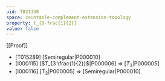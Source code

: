 ```yaml
---
uid: T021338
space: countable-complement-extension-topology
property: t_{3-frac{1}{2}}
value: false
---
```

[[Proof]]

* [T015289] [Semiregular|P000010]
* [I000115] [$T_{3 \frac{1}{2}}$|P000006] => [$T_3$|P000005]
* [I000116] [$T_3$|P000005] => [Semiregular|P000010]


